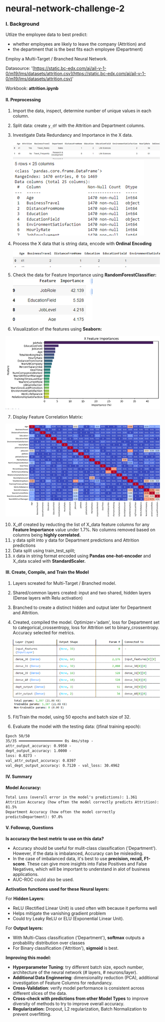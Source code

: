 # neural-network-challenge-2

### I. Background

Utlize the employee data to best predict:

* whether employees are likely to leave the company (Attrition) and
* the department that is the best fits each employee (Department)

Employ a Multi-Target / Branched Neural Network.

Datasource:  '[https://static.bc-edx.com/ai/ail-v-1-0/m19/lms/datasets/attrition.csv](https://static.bc-edx.com/ai/ail-v-1-0/m19/lms/datasets/attrition.csv)'

Workbook: **attrition.ipynb**

#### II. Preprocessing

1. Import the data, inspect, determine number of unique values in each column.
2. Split data: create `y_df` with the Attrition and Department columns.
3. Investigate Data Redundancy and Importance in the X data.

   ![1727309404655](image/README/1727309404655.png)![1727309445080](image/README/1727309445080.png)
4. Process the X data that is string data, encode with **Ordinal Encoding**

   ![1727309528189](image/README/1727309528189.png)
5. Check the data for Feature Importance using **RandomForestClassifier:**
   ![1727309589333](image/README/1727309589333.png)
6. Visualization of the features using **Seaborn:**

![1727309662993](image/README/1727309662993.png)

7. Display Feature Correlation Matrix:

![1727309820361](image/README/1727309820361.png)


10. X_df created by reducting the list of X_data feature columns for any **Feature Importance** value under 1.7%.   No columns removed based on columns being **highly correlated.**
11. y data split into y data for Department predictions and Attrition predictions
12. Data split using train_test_split;
13. `X` data in string format encoded using **Pandas one-hot-encoder** and X_data scaled with **StandardScaler.**

#### III. Create, Compile, and Train the Model

1. Layers screated for Multi-Target / Branched model.
2. Shared/common layers created:  input and two shared, hidden layers (Dense layers with Relu activation)
3. Branched to create a distinct hidden and output later for Department and Attrition.
4. Created, compiled the model.  Optimizer='adam', loss for Department set to categorical_crossentropy, loss for Attrition set to binary_crossentropy.  Accuracy selected for metrics.

   ![1727310253297](image/README/1727310253297.png)
5. Fit/Train the model, using 50 epochs and batch size of 32.
6. Evaluate the model with the testing data:  ()final training epoch):

```
Epoch 50/50
35/35 ━━━━━━━━━━━━━━━━━━━━ 0s 4ms/step -
attr_output_accuracy: 0.9950 -
dept_output_accuracy: 1.0000 -
loss: 0.0273 -
val_attr_output_accuracy: 0.8397
val_dept_output_accuracy: 0.7120 - val_loss: 30.4962
```


#### IV. Summary

**Model Accuracy:**

```
Total Loss (overall error in the model's predictions): 1.361
Attrition Accuracy (how often the model correctly predicts Attrition): 81.5%
Department Accuracy (how often the model correctly predictsDepartment): 97.0%
```


#### V. Followup, Questions

**Is accuracy the best metric to use on this data?**

* Accuracy should be useful for mulit-class classification ('Department').  However, if the data is imbalanced, Accuracy can be misleading.
* In the case of imbalanced data, it's best to use **precision, recall, F1-score**.  These can give more insights into False Positives and False Negatives,  which will be important to understand in alot of business applications.
* AUC-ROC could also be used.

**Activation functions used for these Neural layers:**

For **Hidden Layers**:

* ReLU (Rectified Linear Unit) is used often with because it performs well
* Helps mitigate the vanishing gradient problem
* Could try Leaky ReLU or ELU (Exponential Linear Unit).

For **Output layers:**

* With Multi-Class classification ('Department'), **softmax** outputs a probability distribution over classes
* For Binary classification ('Attrition'), **sigmoid** is best.

**Improving this model:**

* **Hyperparameter Tuning**: try different batch size, epoch number, architecture of the neural network (# layers, #
  neurons/layer).
* **Additional Data Enginnering**: dimensionality reduction (PCA), additional investigation of Feature Columns for redundancy.
* **Cross-Validation**: verify model performance is consistent across different slices of the data.
* **Cross-check with predictions from other Model Types** to improve diversity of methods to try to improve overall accuracy.
* **Regularization:** Dropout, L2 regularization, Batch Normalization to prevent overfitting.
